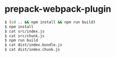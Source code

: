 # prepack-webpack-plugin

```bash
$ (cd .. && npm install && npm run build)
$ npm install
$ cat src/index.js
$ cat src/chunk.js
$ npm run build
$ cat dist/index.bundle.js
$ cat dist/index.chunk.js

```
